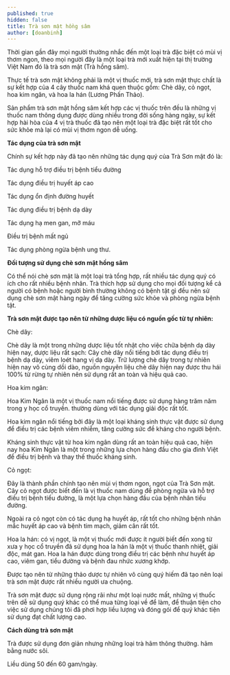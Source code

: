 ```yaml
---
published: true
hidden: false
title: Trà sơn mật hồng sâm
author: [doanbinh]
---
```


Thời gian gần đây mọi người thường nhắc đến một loại trà đặc biệt có mùi vị thơm ngon, theo mọi người đây là một loại trà mới xuất hiện tại thị trường Việt Nam đó là trà sơn mật (Trà hồng sâm).

Thực tế trà sơn mật không phải là một vị thuốc mới, trà sơn mật thực chất là sự kết hợp của 4 cây thuốc nam khá quen thuộc gồm: Chè dây, cỏ ngọt, hoa kim ngân, và hoa la hán (Lương Phấn Thảo).

Sản phẩm trà sơn mật hồng sâm kết hợp các vị thuốc trên đều là những vị thuốc nam thông dụng được dùng nhiều trong đời sống hàng ngày, sự kết hợp hài hòa của 4 vị trà thuốc đã tạo nên một loại trà đặc biệt rất tốt cho sức khỏe mà lại có mùi vị thơm ngon dễ uống.

**Tác dụng của trà sơn mật**

Chính sự kết hợp này đã tạo nên những tác dụng quý của Trà Sơn mật đó là:

Tác dụng hỗ trợ điều trị bệnh tiểu đường

Tác dụng điều trị huyết áp cao

Tác dụng ổn định đường huyết

Tác dụng điều trị bệnh dạ dày

Tác dụng hạ men gan, mỡ máu

Điều trị bệnh mất ngủ

Tác dụng phòng ngừa bệnh ung thư. 

**Đối tượng sử dụng chè sơn mật hồng sâm**

Có thể nói chè sơn mật là một loại trà tổng hợp, rất nhiều tác dụng quý có ích cho rất nhiều bệnh nhân. Trà thích hợp sử dụng cho mọi đối tượng kể cả người có bệnh hoặc người bình thường không có bệnh tật gì đều nên sử dụng chè sơn mật hàng ngày để tăng cường sức khỏe và phòng ngừa bệnh tật.

**Trà sơn mật được tạo nên từ những dược liệu có nguồn gốc từ tự nhiên:**

Chè dây:

Chè dây là một trong những dược liệu tốt nhật cho việc chữa bệnh dạ dày hiện nay, dược liệu rất sạch: Cây chè dây nổi tiếng bởi tác dụng điều trị bệnh dạ dày, viêm loét hang vị dạ dày. Trữ lượng chè dây trong tự nhiên hiện nay vô cùng dồi dào, nguồn nguyên liệu chè dây hiện nay được thu hái 100% từ rừng tự nhiên nên sử dụng rất an toàn và hiệu quả cao.

Hoa kim ngân:

Hoa Kim Ngân là một vị thuốc nam nổi tiếng được sử dụng hàng trăm năm trong y học cổ truyền. thường dùng với tác dụng giải độc rất tốt.

Hoa kim ngân nổi tiếng bởi đây là một loại kháng sinh thực vật được sử dụng để điều trị các bệnh viêm nhiễm, tăng cường sức đề kháng cho người bệnh.

Kháng sinh thực vật từ hoa kim ngân dùng rất an toàn hiệu quả cao, hiện nay hoa Kim Ngân là một trong những lựa chọn hàng đầu cho gia đình Việt để điều trị bệnh và thay thế thuốc kháng sinh.

Cỏ ngọt:

Đây là thành phần chính tạo nên mùi vị thơm ngon, ngọt của Trà Sơn mật.  Cây cỏ ngọt được biết đến là vị thuốc nam dùng để phòng ngừa và hỗ trợ điều trị bệnh tiểu đường, là một lựa chọn hàng đầu của bệnh nhân tiểu đường.

Ngoài ra cỏ ngọt còn có tác dụng hạ huyết áp, rất tốt cho những bệnh nhân mắc huyết áp cao và bệnh tim mạch, giảm cân rất tốt.

Hoa la hán: có vị ngọt, là một vị thuốc mới được ít người biết đến xong từ xưa y học cổ truyền đã sử dụng hoa la hán là một vị thuốc thanh nhiệt, giải độc, mát gan. Hoa la hán được dùng trong điều trị các bệnh như huyết áp cao, viêm gan, tiểu đường và bệnh đau nhức xương khớp.

Được tạo nên từ những thảo dược tự nhiên vô cùng quý hiếm đã tạo nên loại trà sơn mật được rất nhiều người ưa chuộng.

Trà sơn mật được sử dụng rộng rãi như một loại nước mất, những vị thuốc trên dễ sử dụng quý khác có thể mua từng loại về để làm, để thuận tiện cho việc sử dụng chúng tôi đã phơi hợp liều lượng và đóng gói để quý khác tiện sử dụng đạt chất lượng cao.

**Cách dùng trà sơn mật**

Trà được sử dụng đơn giản nhưng những loại trà hãm thông thường. hãm bằng nước sôi.

Liều dùng 50 đến 60 gam/ngày.